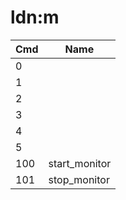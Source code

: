 # ldn:m

| Cmd | Name           |
| --- | -------------- |
| 0   |                |
| 1   |                |
| 2   |                |
| 3   |                |
| 4   |                |
| 5   |                |
| 100 | start\_monitor |
| 101 | stop\_monitor  |
